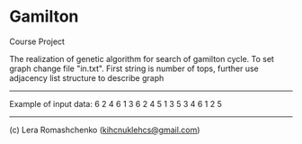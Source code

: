 Gamilton
========

Course Project

The realization of genetic algorithm for search of gamilton cycle. To set graph change file "in.txt". 
First string is number of tops, further use adjacency list structure to describe graph

--------

Example of input data:
6
2 4 6 
1 3 6 
2 4 5
1 3 5
3 4 6 
1 2 5

-------

(c) Lera Romashchenko (kihcnuklehcs@gmail.com)
